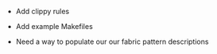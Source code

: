 - Add clippy rules
- Add example Makefiles

- Need a way to populate our our fabric pattern descriptions
